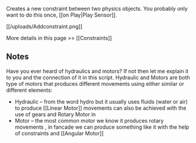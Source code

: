 Creates a new constraint between two physics objects. You probably only want to do this once, [[on Play|Play Sensor]].

[[/uploads/Addconstraint.png]]

More details in this page >> [[Constraints]]

## Notes
Have you ever heard of hydraulics and motors? If not then let me explain it to you and the connection of it in this script. Hydraulic and Motors are both type of motors that produces different movements using either similar or different elements:
- Hydraulic – from the word hydro but it usually uses fluids (water or air) to produce [[Linear Motor]] movements can also be achieved with the use of gears and Rotary Motor in 
- Motor – the most common motor we know it produces rotary movements , in fancade we can produce something like it with the help of constraints and [[Angular Motor]]